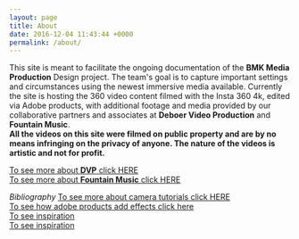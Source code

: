 ```yaml
---
layout: page
title: About
date: 2016-12-04 11:43:44 +0000
permalink: /about/
---
```

This site is meant to facilitate the ongoing documentation of the **BMK Media Production** Design project. The team's goal is to capture important settings and circumstances using the newest immersive media available. Currently the site is hosting the 360 video content filmed with the Insta 360 4k, edited via Adobe products, with additional footage and media provided by our collaborative partners and associates at **Deboer Video Production** and **Fountain Music**.
<br>
**All the videos on this site were filmed on public property and are by no means infringing on the privacy of anyone. The nature of the videos is artistic and not for profit.**
<br>

[To see more about **DVP** click HERE](https://www.youtube.com/channel/UCvOE5ygSIZXmLD-STUA7XRA)
<br>
[To see more about **Fountain Music** click HERE](https://twitter.com/fountn_)
<br>

*Bibliography*
[To see more about camera tutorials click HERE](https://www.youtube.com/watch?v=vRoC_PiiV4E)
<br>
[To see how adobe products add effects click here](https://www.youtube.com/watch?v=pxNTFMtkxWU&list=PLQenqmQdW6qsMbrN9z7EJHRi_E_faeYTT&index=10&t=278s)
<br>
[To see inspiration](https://www.youtube.com/channel/UCzuqhhs6NWbgTzMuM09WKDQ) <br>
[To see inspiration](https://www.youtube.com/channel/UCnAAOZbbyJtz99MwNrI_NNA)
